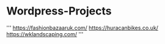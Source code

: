 # Wordpress-Projects

'''
https://fashionbazaaruk.com/
https://huracanbikes.co.uk/
https://wklandscaping.com/
'''
